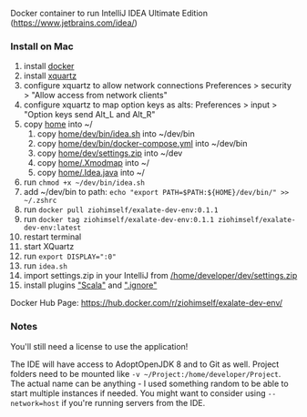 Docker container to run IntelliJ IDEA Ultimate Edition (https://www.jetbrains.com/idea/)

### Install on Mac
1. install [docker](https://docs.docker.com/get-docker/)
2. install [xquartz](https://formulae.brew.sh/cask/xquartz)
3. configure xquartz to allow network connections Preferences > security > "Allow access from network clients"
4. configure xquartz to map option keys as alts: Preferences > input > "Option keys send Alt_L and Alt_R"
5. copy [home](home) into ~/ 
   1. copy [home/dev/bin/idea.sh](home/dev/bin/idea.sh) into ~/dev/bin
   2. copy [home/dev/bin/docker-compose.yml](home/dev/bin/docker-compose.yml) into ~/dev/bin
   3. copy [home/dev/settings.zip](home/dev/settings.zip) into ~/dev
   4. copy [home/.Xmodmap](home/.Xmodmap) into ~/
   5. copy [home/.Idea.java](home/.Idea.java) into ~/
6. run `chmod +x ~/dev/bin/idea.sh`
7. add ~/dev/bin to path: `echo "export PATH=$PATH:${HOME}/dev/bin/" >> ~/.zshrc`
8. run `docker pull ziohimself/exalate-dev-env:0.1.1`
9. run `docker tag ziohimself/exalate-dev-env:0.1.1 ziohimself/exalate-dev-env:latest`
10. restart terminal
11. start XQuartz
12. run `export DISPLAY=":0"`
13. run `idea.sh`
14. import settings.zip in your IntelliJ from [/home/developer/dev/settings.zip](home/dev/settings.zip)
15. install plugins ["Scala"](https://plugins.jetbrains.com/plugin/1347-scala) and [".ignore"](https://plugins.jetbrains.com/plugin/20485--ignore)

Docker Hub Page: https://hub.docker.com/r/ziohimself/exalate-dev-env/

### Notes

You'll still need a license to use the application!

The IDE will have access to AdoptOpenJDK 8 and to Git as well.
Project folders need to be mounted like `-v ~/Project:/home/developer/Project`.
The actual name can be anything - I used something random to be able to start multiple instances if needed.
You might want to consider using `--network=host` if you're running servers from the IDE.
